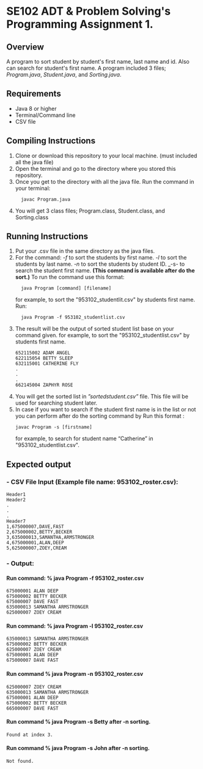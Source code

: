 # SE102 ADT & Problem Solving's Programming Assignment 1.

## Overview
A program to sort student by student's first name, last name and id. Also can search for student's first name.
A program included 3 files; _Program.java_, _Student.java_, and _Sorting.java_. 

## Requirements
- Java 8 or higher
- Terminal/Command line
- CSV file

## Compiling Instructions
1. Clone or download this repository to your local machine. (must included all the java file)
2. Open the terminal and go to the directory where you stored this repository.
3. Once you get to the directory with all the java file.
   Run the command in your terminal:
   ```
     javac Program.java
   ```
5. You will get 3 class files; Program.class, Student.class, and Sorting.class

## Running Instructions
1. Put your .csv file in the same directory as the java files.
2. For the command:
   _-f_ to sort the students by first name.
   _-l_ to sort the students by last name.
   _-n_ to sort the students by student ID.
   _-s- to search the student first name. **(This command is available after do the sort.)**
   To run the command use this format:
   ```
     java Program [command] [filename]
   ```
   for example, to sort the "953102_studentlit.csv" by students first name. Run:
   ```
     java Program -f 953102_studentlist.csv
   ```
4. The result will be the output of sorted student list base on your command given.
   for example, to sort the "953102_studentlist.csv" by students first name.
   ```
   652115002 ADAM ANGEL
   622115054 BETTY SLEEP
   632115001 CATHERINE FLY
   .
   .
   .
   662145004 ZAPHYR ROSE
   ```
5. You will get the sorted list in _”sortedstudent.csv”_ file. This file will be used for searching student later.
6. In case if you want to search if the student first name is in the list or not you can perform after do the sorting command by Run this format :
   ```
   javac Program -s [firstname]
   ```
   for example, to search for student name “Catherine” in "953102_studentlist.csv".

## Expected output
### - CSV File Input (Example file name: 953102_roster.csv):
   ```csv file contain
Header1
Header2
.
.
.
Header7
1,675000007,DAVE,FAST
2,675000002,BETTY,BECKER
3,635000013,SAMANTHA,ARMSTRONGER
4,675000001,ALAN,DEEP
5,625000007,ZOEY,CREAM
   ```
   
### - Output:
#### Run command: % java Program -f 953102_roster.csv
   ```run the -f command.
   675000001 ALAN DEEP
   675000002 BETTY BECKER
   675000007 DAVE FAST
   635000013 SAMANTHA ARMSTRONGER
   625000007 ZOEY CREAM
   ```

#### Run command: % java Program -l 953102_roster.csv
   ```run the -l command.
   635000013 SAMANTHA ARMSTRONGER
   675000002 BETTY BECKER
   625000007 ZOEY CREAM
   675000001 ALAN DEEP
   675000007 DAVE FAST
   ```

#### Run command % java Program -n 953102_roster.csv
   ```run the -n command.
   625000007 ZOEY CREAM
   635000013 SAMANTHA ARMSTRONGER
   675000001 ALAN DEEP
   675000002 BETTY BECKER
   665000007 DAVE FAST
   ```

#### Run command % java Program -s Betty after -n sorting.
   ```run the -s command after do -n sorted.
   Found at index 3.
   ```
#### Run command % java Program -s John after -n sorting.
   ```
   Not found.
   ```
